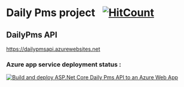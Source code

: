 # Daily Pms project   &nbsp;    [![HitCount](https://hits.dwyl.com/AmauryMi8/DailyPms.svg?style=flat)](http://hits.dwyl.com/AmauryMi8/DailyPms)
## DailyPms API  
https://dailypmsapi.azurewebsites.net
### Azure app service deployment status :
[![Build and deploy ASP.Net Core Daily Pms API to an Azure Web App](https://github.com/AmauryMi8/DailyPms/actions/workflows/azure-webapps-dotnet-core-dailypms-api.yml/badge.svg)](https://github.com/AmauryMi8/DailyPms/actions/workflows/azure-webapps-dotnet-core-dailypms-api.yml)

